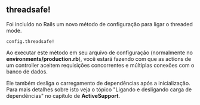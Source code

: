 ## threadsafe!

Foi incluído no Rails um novo método de configuração para ligar o threaded mode.

	config.threadsafe!

Ao executar este método em seu arquivo de configuração (normalmente no **environments/production.rb**), você estará fazendo com que as actions de um controller aceitem requisições concorrentes e múltiplas conexões com o banco de dados.

Ele também desliga o carregamento de dependências após a inicialização. Para mais detalhes sobre isto veja o tópico "Ligando e desligando carga de dependências" no capítulo de **ActiveSupport**.
